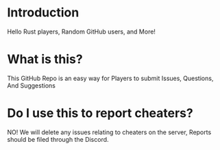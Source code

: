 # Introduction
Hello Rust players, Random GitHub users, and More!

# What is this?

This GitHub Repo is an easy way for Players to submit Issues, Questions, And Suggestions 

# Do I use this to report cheaters?

NO! We will delete any issues relating to cheaters on the server, Reports should be filed through the Discord.
